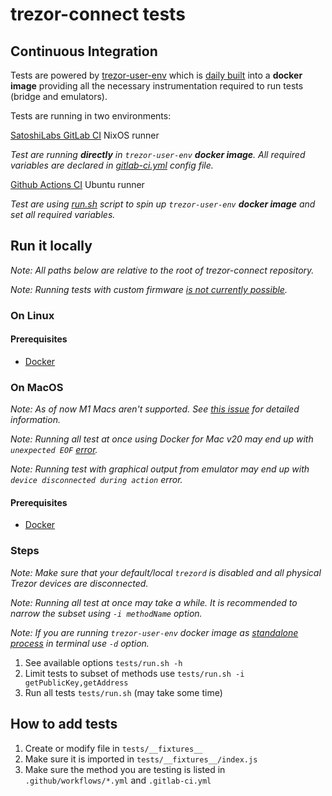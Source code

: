 # trezor-connect tests
## Continuous Integration

Tests are powered by [trezor-user-env](https://github.com/trezor/trezor-user-env) which is [daily built](https://gitlab.com/satoshilabs/trezor/trezor-user-env/-/pipelines) into a **docker image** providing all the necessary instrumentation required to run tests (bridge and emulators).

Tests are running in two environments:

[SatoshiLabs GitLab CI](https://gitlab.com/satoshilabs/trezor/connect/-/pipelines) NixOS runner

_Test are running **directly** in `trezor-user-env` **docker image**. All required variables are declared in [gitlab-ci.yml](../.gitlab-ci.yml) config file._

[Github Actions CI](https://github.com/trezor/connect/actions) Ubuntu runner

_Test are using [run.sh](./run.sh) script to spin up `trezor-user-env` **docker image** and set all required variables._


## Run it locally
_Note: All paths below are relative to the root of trezor-connect repository._

_Note: Running tests with custom firmware [is not currently possible](https://github.com/trezor/trezor-user-env/issues/49)._ 

### On Linux
#### Prerequisites
- [Docker](https://docs.docker.com/engine/install/)

### On MacOS
_Note: As of now M1 Macs aren't supported. See [this issue](https://github.com/trezor/trezor-suite/issues/3616) for detailed information._

_Note: Running all test at once using Docker for Mac v20 may end up with `unexpected EOF` [error](https://github.com/docker/for-mac/issues/5145)._

_Note: Running test with graphical output from emulator may end up with `device disconnected during action` error._

#### Prerequisites
- [Docker](https://docs.docker.com/docker-for-mac/install/)


### Steps
_Note: Make sure that your default/local `trezord` is disabled and all physical Trezor devices are disconnected._

_Note: Running all test at once may take a while. It is recommended to narrow the subset using `-i methodName` option._

_Note: If you are running `trezor-user-env` docker image as [standalone process](./run.sh#L19-L25) in terminal use `-d` option._

1. See available options `tests/run.sh -h`
1. Limit tests to subset of methods use `tests/run.sh -i getPublicKey,getAddress`
1. Run all tests `tests/run.sh` (may take some time)

## How to add tests
1. Create or modify file in `tests/__fixtures__`
1. Make sure it is imported in `tests/__fixtures__/index.js`
1. Make sure the method you are testing is listed in `.github/workflows/*.yml` and `.gitlab-ci.yml`
